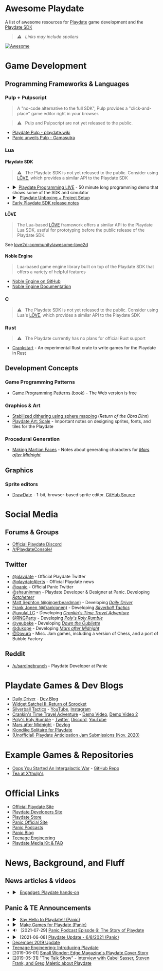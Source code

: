# Awesome Playdate
A list of awesome resources for [Playdate](https://play.date) game development and the [Playdate SDK](https://play.date/dev/)

> _⚠️ &nbsp; Links may include spoilers_

[![Awesome](https://awesome.re/badge-flat2.svg)](https://awesome.re)

# Game Development

## Programming Frameworks & Languages

### Pulp + Pulpscript
> A "no-code alternative to the full SDK", Pulp provides a "click-and-place" game editor right in your browser.

> ⚠️ &nbsp; Pulp and Pulpscript are not yet released to the public.

- [Playdate Pulp - playdate.wiki](https://playdate.wiki/development/playdate-plup)
- [Panic unveils Pulp - Gamasutra](https://www.gamasutra.com/view/news/382905/Panic_unveils_Pulp_a_free_nocode_tool_for_creating_Playdate_games.php)

### Lua

#### Playdate SDK
> ⚠️ &nbsp; The Playdate SDK is not yet released to the public. Consider using [LÖVE](https://love2d.org/), which provides a similar API to the Playdate SDK

- ▶️ &nbsp;[Playdate Programming LIVE](https://www.youtube.com/watch?v=MZRtfiD_308&t=2629s) - 50 minute long programming demo that shows some of the SDK and simulator
- ▶️ &nbsp; [Playdate Unboxing + Project Setup](https://www.youtube.com/watch?v=LiCJF4TfWno)
- [Early Playdate SDK release notes](https://twitter.com/playdate/status/1143268123098796033)

#### LÖVE
> The Lua-based [LÖVE](https://love2d.org/) framework offers a similar API to the Playdate Lua SDK, useful for prototyping before the public release of the Playdate SDK.

See [love2d-community/awesome-love2d](https://github.com/love2d-community/awesome-love2d)

#### Noble Engine
> Lua-based game engine library built on top of the Playdate SDK that offers a variety of helpful features
- [Noble Engine on GitHub](https://github.com/NobleRobot/NobleEngine)
- [Noble Engine Documentation](https://noblerobot.github.io/NobleEngine/)

### C
> ⚠️ &nbsp; The Playdate SDK is not yet released to the public. Consider using Lua's [LÖVE](https://love2d.org/), which provides a similar API to the Playdate SDK

### Rust
> ⚠️ &nbsp; The Playdate currently has no plans for official Rust support

- [Crankstart](https://github.com/rtsuk/crankstart) - An experimental Rust crate to write games for the Playdate in Rust

## Development Concepts

### Game Programming Patterns
- [Game Programming Patterns (book)](https://gameprogrammingpatterns.com/) - The Web version is free

### Graphics & Art
- [Stabilized dithering using sphere mapping](https://forums.tigsource.com/index.php?topic=40832.msg1363742#msg1363742) (_Return of the Obra Dinn_)
- [Playdate Art: Scale](https://donaldhays.com/2019/12/30/playdate-art-scale/) - Important notes on designing sprites, fonts, and tiles for the Playdate

### Procedural Generation
- [Making Martian Faces](https://dukope.itch.io/mars-after-midnight/devlog/263965/making-martian-faces) - Notes about generating characters for [_Mars after Midnight_](https://dukope.itch.io/mars-after-midnight)

## Graphics

### Sprite editors
- [DrawDate](https://neil.today/drawdate/) - 1-bit, browser-based sprite editor. [GitHub Source](https://github.com/neil-morrison44/drawdate)

# Social Media

## Forums & Groups
- [Official Playdate Discord](https://discord.com/invite/zFKagQ2)
- [/r/PlaydateConsole/](https://www.reddit.com/r/PlaydateConsole/)

## Twitter
- [@playdate](https://twitter.com/playdate/) - Official Playdate Twitter
- [@playdateAlerts](https://twitter.com/playdateAlerts) - Official Playdate news
- [@panic](https://twitter.com/panic) - Official Panic Twitter
- [@shauninman](https://twitter.com/shauninman) - Playdate Developer & Designer at Panic. Developing [_Ratcheteer_](https://twitter.com/shauninman/status/1402298970848772099?lang=en)
- [Matt Sephton (@gingerbeardman)](https://twitter.com/gingerbeardman) - Developing [_Daily Driver_](https://blog.gingerbeardman.com/tag/dailydriver/)
- [Frank Jonen (@frankjonen)](https://twitter.com/frankjonen) - Developing [_Silverball Tactics_](https://silverballtactics.com/)
- [@uvulaLLC](https://twitter.com/uvulaLLC) - Developing [_Crankin's Time Travel Adventure_](https://uvula.jp/crankin)
- [@RNGParty](https://twitter.com/RNGParty) - Developing [_Poly's Roly Rumble_](https://twitter.com/RNGParty/status/1296842756023820289)
- [@veubeke](https://twitter.com/veubeke) - Developing [_Down the Oubliette_](https://twitter.com/veubeke/status/1293216739111718913)
- [@dukope](https://twitter.com/dukope) - Developing [_Mars after Midnight_](https://dukope.itch.io/mars-after-midnight)
- [@Dovuro](https://twitter.com/Dovuro) - Misc. Jam games, including a version of Chess, and a port of Bubble Factory

## Reddit
- [/u/sardinebrunch](https://www.reddit.com/user/sardinebrunch) - Playdate Developer at Panic

# Playdate Games & Dev Blogs
- [Daily Driver](https://www.patreon.com/dailydriver) - [Dev Blog](https://blog.gingerbeardman.com/tag/dailydriver/)
- [Widget Satchel II: Return of Sprocket](https://noblerobot.com/widgetsatchel-ii)
- [Silverball Tactics](https://silverballtactics.com/) - [YouTube](https://www.youtube.com/channel/UC7TGO4RB663chmDe7VlZL6Q), [Instagram](https://www.instagram.com/silverballtactics/)
- [Crankin's Time Travel Adventure](https://uvula.jp/crankin) - [Demo Video](https://www.youtube.com/watch?v=rwxrfgCIZ-c), [Demo Video 2](https://www.youtube.com/watch?v=C8rv8HeSAs8)
- [Poly's Roly Rumble](https://www.patreon.com/rngparty) - [Twitter](https://twitter.com/RNGParty), [Discord](http://discord.gg/BWW9YNF), [YouTube](https://www.youtube.com/channel/UC15JbSpnLmarkIVL3rQSxNg)
- [Mars after Midnight](https://dukope.itch.io/mars-after-midnight) - [Devlog](https://dukope.itch.io/mars-after-midnight)
- [Klondike Solitaire for Playdate](https://github.com/rtsuk/crankstart-klondike)
- [(Unofficial) Playdate Anticipation Jam Submissions (Nov. 2020)](https://itch.io/jam/unofficial-playdate-jam/entries)

# Example Games & Repositories
- [Oops You Started An Intergalactic War](https://monkeymad2.itch.io/oops-you-started-an-intergalactic-war) - [GitHub Repo](https://github.com/neil-morrison44/playdate_jam_etiquette)
- [Tea at X'thulp's](https://chao.itch.io/tea-at-xthulps)

# Official Links
- [Official Playdate Site](https://play.date)
- [Playdate Developers Site](https://play.date/dev)
- [Playdate Store](https://shop.play.date/)
- [Panic Official Site](https://panic.com/)
- [Panic Podcasts](https://podcast.panic.com/)
- [Panic Blog](https://panic.com/blog/)
- [Teenage Engineering](https://teenage.engineering/)
- [Playdate Media Kit & FAQ](https://play.date/mediakit/)

# News, Background, and Fluff

## News articles & videos
- ▶️ &nbsp; [Engadget: Playdate hands-on](https://www.youtube.com/watch?v=5ykEZ_iExGY)

## Panic & TE Announcements
- ▶️ &nbsp; [Say Hello to Playdate!! (Panic)](https://www.youtube.com/watch?v=HdF3CnFvxg4)
- ▶️ &nbsp; [Make Games for Playdate (Panic)](https://www.youtube.com/watch?v=FH9HEmCwAvk)
- 🔉 &nbsp; [2021-07-29] [Panic Podcast Episode 6: The Story of Playdate](https://podcast.panic.com/#episode006)
- ▶️ &nbsp; [2021-06-08] [Playdate Update - 6/8/2021 (Panic)](https://www.youtube.com/watch?v=DeWGukDrc1U)
- [December 2019 Update](https://play.date/update-dec/)
- [Teenage Engineering: Introducing Playdate](https://teenage.engineering/designs/playdate)
- [2019-06-01] [Small Wonder: Edge Magazine's Playdate Cover Story](https://imgur.com/a/CWMNBvI)
- [2019-05-31] ["The Talk Show" - Interview with Cabel Sasser, Steven Frank, and Greg Maletic about Playdate](https://daringfireball.net/thetalkshow/2019/05/30/ep-252)
